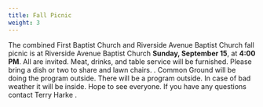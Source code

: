 ```yaml
---
title: Fall Picnic
weight: 3
---
```


The combined First Baptist Church and Riverside Avenue Baptist Church fall picnic is at Riverside Avenue Baptist Church **Sunday, September 15**, at **4:00 PM**. All are invited. Meat, drinks, and table service will be furnished. Please bring a dish or two to share and lawn chairs. . Common Ground will be doing the program outside. There will be a program outside. In case of bad weather it will be inside. Hope to see everyone. If you have any questions contact Terry Harke  . 